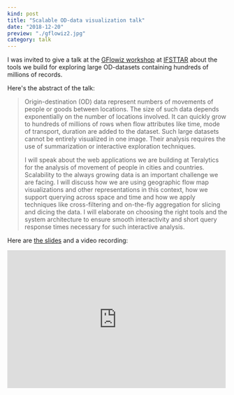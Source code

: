 ```yaml
---
kind: post
title: "Scalable OD-data visualization talk"
date: "2018-12-20"
preview: "./gflowiz2.jpg"
category: talk
---
```

I was invited to give a talk
at the <a href="https://gflowizworkshop.sciencesconf.org" target="_blank" rel="noopener">GFlowiz workshop</a>
at <a href="http://www.ifsttar.fr/en/welcome/" target="_blank" rel="noopener">IFSTTAR</a>
about the  tools we build for exploring large OD-datasets containing hundreds of millions of records.


Here's the abstract of the talk:

> Origin-destination (OD) data represent numbers of movements of people or goods between locations. The size of such data depends exponentially on the number of locations involved. It can quickly grow to hundreds of millions of rows when flow attributes like time, mode of transport, duration are added to the dataset. Such large datasets cannot be entirely visualized in one image. Their analysis requires the use of summarization or interactive exploration techniques.
>
> I will speak about the web applications we are building at Teralytics for the analysis of movement of people in cities and countries. Scalability to the always growing data is an important challenge we are facing. I will discuss how we are using geographic flow map visualizations and other representations in this context, how we support querying across space and time and how we apply techniques like cross-filtering and on-the-fly aggregation for slicing and dicing the data. I will elaborate on choosing the right tools and the system architecture to ensure smooth interactivity and short query response times necessary for such interactive analysis.


Here are <a href="https://goo.gl/D36oSi" target="_blank" rel="noopener">the slides</a>
and a video recording:

<iframe width="560" height="315" style="max-width: 500px" src="https://www.youtube.com/embed/WZpFXLhleEQ?rel=0" frameborder="0" allow="accelerometer; autoplay; encrypted-media; gyroscope; picture-in-picture" allowfullscreen></iframe>
